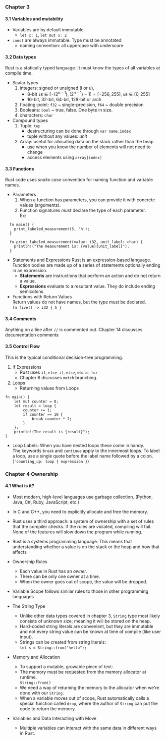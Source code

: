 ### Chapter 3

#### 3.1 Variables and mutability

* Variables are by default immutable
    * `let x: 1`, `let mut x: 2`
* `const` are always immutable. Type must be annotated
  * naming convention: all uppercase with underscore

#### 3.2 Data types
Rust is a statically typed language. It must know the types of all variables at compile time.
* Scalar types
  1. integers: signed or unsigned (i or u), 
     * 8-bit `i8`$\in[{-(2^{n-1})},{(2^{n-1})-1}]=[-256,255]$, `u8`$\in [0, 255]$
     * 16-bit, 32-bit, 64-bit, 128-bit or arch
  2. floating-point: `f32` ~ single-precision, `f64` ~ double precision
  3. Booleans: `bool` ~ true, false. One byte in size.
  4. characters: `char`
* Compound types
    1. Tuple: `tup` 
        * destructuring can be done through `var name.index`
        * tuple without any values: *unit*
    2. Array: useful for allocating data on the stack rather than the heap
        * use when you know the number of elements will not need to change
        * access elements using `array[index]`

#### 3.3 Functions
Rust code uses *snake case* convention for naming function and variable names.
* Parameters
  1. When a function has parameters, you can provide it with concrete values (arguments).
  2. Function signatures *must* declare the type of each parameter.  
Ex:
```{rust}
  fn main() {
    print_labeled_measurement(5, 'h');
  }

  fn print_labeled_measurement(value: i32, unit_label: char) {
    println!("The measurement is: {value}{unit_label}");
  }
```
* Statements and Expressions
Rust is an expression-based language. Function bodies are made up of a series of statements optionally ending in an expression.  
    + **Statements** are instructions that perform an action and do not return a value.
    + **Expressions** evaluate to a resultant value. They do include ending semicolons.
* Functions with Return Values  
Return values do not have names, but the type must be declared.  
`fn five() -> i32 { 5 }`
#### 3.4 Comments
Anything on a line after `//` is commented out. Chapter 14 discusses documentation comments
#### 3.5 Control Flow
This is the typical conditional decision-tree programming.  
1. If Expressions
   * Rust uses `if`, `else if`, `else`, `while`, `for`
   * Chapter 6 discusses `match` branching.
2. Loops
   * Returning values from Loops
```{rust}
fn main() { 
    let mut counter = 0;
    let result = loop {
        counter += 1;
        if counter == 10 {
            break counter * 2;
        }
    };
    println!(The result is {result}");
}
```
* Loop Labels: When you have nested loops these come in handy.  
The keywords `break` and `continue` apply to the innermost loops. To label a loop, use a single quote before the label name followed by a colon. (`'counting_up: loop { expression }`)

### Chapter 4 Ownership
#### 4.1 What is it?
* Most modern, high-level languages use garbage collection. (Python, Java, C#, Ruby, JavaScript, etc.)
* In C and C++, you need to explicitly allocate and free the memory.
* Rust uses a third approach: a system of ownership with a set of rules that the compiler checks. If the rules are violated, compiling will fail. None of the features will slow down the program while running.
* Rust is a systems programming language. This means that understanding whether a value is on the stack or the heap and how that affects 
* Ownership Rules
    * Each value in Rust has an *owner*.
    * There can be only one owner at a time.
    * When the owner goes out of scope, the value will be dropped.
* Variable Scope follows similar rules to those in other programming languages
* The String Type
    * Unlike other data types covered in chapter 3, `String` type most likely consists of unknown size; meaning it will be stored on the heap.
    * Hard-coded string literals are convenient, but they are immutable and not every string value can be known at time of compile (like user input).
    * Strings can be created from string literals:  
`let s = String::from("hello");`

* Memory and Allocation
    * To support a mutable, growable piece of text:
    * The memory must be requested from the memory allocator at runtime.  
  `String::from()`
    * We need a way of returning the memory to the allocator when we're done with our `String`.
    * When a variable moves out of scope, Rust automatically calls a special function called `drop`, where the author of `String` can put the code to return the memory.
* Variables and Data Interacting with Move
  * Multiple variables can interact with the same data in different ways in Rust.


